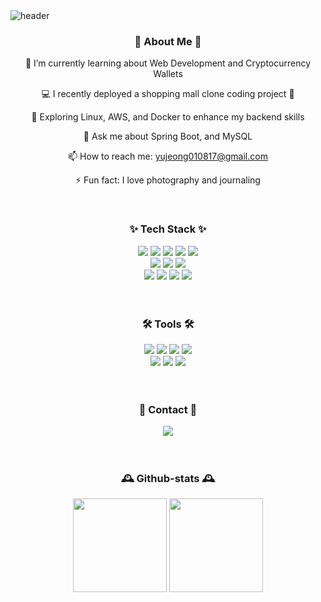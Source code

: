 <img alt="header" src="https://capsule-render.vercel.app/api?type=waving&color=gradient&height=180&section=header&text=Welcome%20to%20jinju%20GitHub%20🚀&fontSize=40&fontColor=ffffff" />

<h3 align="center">🔎 About Me 🔎</h3>
<div align="center">
  
  <span>🌱 I’m currently learning about Web Development and Cryptocurrency Wallets</span>
    
  <span>💻 I recently deployed a shopping mall clone coding project 🚀</span>
  
  <span>🐧 Exploring Linux, AWS, and Docker to enhance my backend skills</span>
  
  <span>💬 Ask me about Spring Boot, and MySQL</span>
  
  <span>📫 How to reach me: yujeong010817@gmail.com</span>
  
  <span>⚡ Fun fact: I love photography and journaling</span>
</div>
  
 <br> 
 
<h3 align="center">✨ Tech Stack ✨</h3>
<div align="center">
  <img src="https://img.shields.io/badge/html5-E34F26?style=for-the-badge&logo=html5&logoColor=white"> 
  <img src="https://img.shields.io/badge/css-1572B6?style=for-the-badge&logo=css3&logoColor=white"> 
  <img src="https://img.shields.io/badge/javascript-F7DF1E?style=for-the-badge&logo=javascript&logoColor=black"> 
  <img src="https://img.shields.io/badge/jquery-0769AD?style=for-the-badge&logo=jquery&logoColor=white">
  <img src="https://img.shields.io/badge/react-61DAFB?style=for-the-badge&logo=react&logoColor=black">
 <br> 
 
  <img src="https://img.shields.io/badge/Markdown-696969?style=for-the-badge&logo=markdown&logoColor=white" />
  <img src="https://img.shields.io/badge/bootstrap-7952B3?style=for-the-badge&logo=bootstrap&logoColor=white">
  <img src="https://img.shields.io/badge/fontawesome-339AF0?style=for-the-badge&logo=fontawesome&logoColor=white">
 <br>  
  <img src="https://img.shields.io/badge/java-007396?style=for-the-badge&logo=java&logoColor=white"> 
  <img src="https://img.shields.io/badge/spring-6DB33F?style=for-the-badge&logo=spring&logoColor=white"> 
  <img src="https://img.shields.io/badge/mysql-4479A1?style=for-the-badge&logo=mysql&logoColor=white"> 
  <img src="https://img.shields.io/badge/Gradle-02303A?style=for-the-badge&logo=gradle&logoColor=white"> 
  </div>

<br>
<br> 
<h3 align="center">🛠 Tools 🛠</h3>
<div align="center">
  <img src="https://img.shields.io/badge/git-F05033.svg?style=for-the-badge&logo=git&logoColor=white" />
  <img src="https://img.shields.io/badge/github-181717.svg?style=for-the-badge&logo=github&logoColor=white" />
  <img src="https://img.shields.io/badge/Notion-F3F3F3.svg?style=for-the-badge&logo=notion&logoColor=black" />
  <img src="https://img.shields.io/badge/figma-F24E1E.svg?style=for-the-badge&logo=figma&logoColor=white" />
<br>
  <img src="https://img.shields.io/badge/VSCode-2C2C32.svg?style=for-the-badge&logo=visual-studio-code&logoColor=22ABF3" />
  <img src="https://img.shields.io/badge/Slack-612497?style=for-the-badge&logo=slack&logoColor=white" />
  <img src="https://img.shields.io/badge/Discord-7289DA?style=for-the-badge&logo=discord&logoColor=white" />
</div>

<br> 
<br>
<h3 align="center">📮 Contact 📮</h3>
<div align="center">
   <a href="https://velog.io/@dbwjd8265">
    <img src="https://img.shields.io/badge/Velog-1EBC8F?style=for-the-badge&logo=velog&logoColor=white" />
  </a>
  
</div>

<br>
<br> 
<h3 align="center">🕰️ Github-stats 🕰️ </h3>
<div align="center">
<img src="https://github-readme-stats.vercel.app/api/top-langs/?username=woyuje&layout=compact&theme=dracula"height="150">
<img src="https://github-readme-stats.vercel.app/api?username=woyuje&show_icons=true&theme=dracula"height="150">
</div>

